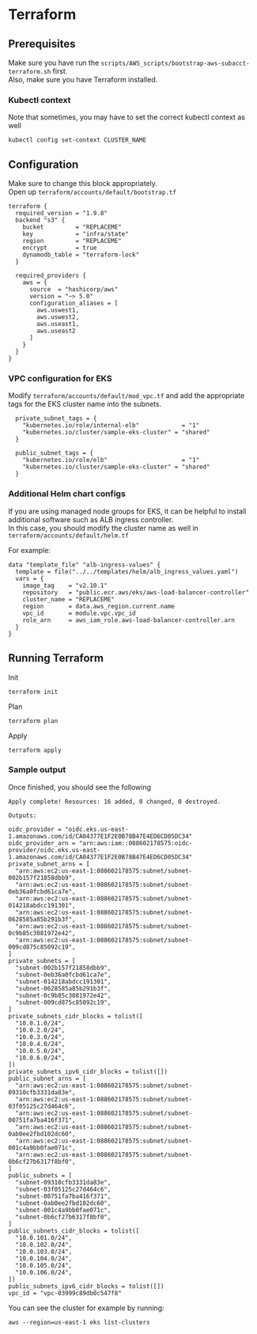 # Terraform 

## Prerequisites
Make sure you have run the `scripts/AWS_scripts/bootstrap-aws-subacct-terraform.sh` first.\
Also, make sure you have Terraform installed.

### Kubectl context
Note that sometimes, you may have to set the correct kubectl context as well
```
kubectl config set-context CLUSTER_NAME
```

## Configuration
Make sure to change this block appropriately.\
Open up `terraform/accounts/default/bootstrap.tf`
```
terraform {
  required_version = "1.9.8"
  backend "s3" {
    bucket         = "REPLACEME"
    key            = "infra/state"
    region         = "REPLACEME"
    encrypt        = true
    dynamodb_table = "terraform-lock"
  }

  required_providers {
    aws = {
      source  = "hashicorp/aws"
      version = "~> 5.0"
      configuration_aliases = [
        aws.uswest1,
        aws.uswest2,
        aws.useast1,
        aws.useast2
      ]
    }
  }
}
```

### VPC configuration for EKS
Modify `terraform/accounts/default/mod_vpc.tf` and add the appropriate tags for the EKS cluster name into the subnets. 
```
  private_subnet_tags = {
    "kubernetes.io/role/internal-elb"            = "1"
    "kubernetes.io/cluster/sample-eks-cluster" = "shared"
  }

  public_subnet_tags = {
    "kubernetes.io/role/elb"                     = "1"
    "kubernetes.io/cluster/sample-eks-cluster" = "shared"
  }
```

### Additional Helm chart configs
If you are using managed node groups for EKS, it can be helpful to install additional software such as ALB ingress controller.\
In this case, you should modify the cluster name as well in `terraform/accounts/default/helm.tf` 

For example:
```
data "template_file" "alb-ingress-values" {
  template = file("../../templates/helm/alb_ingress_values.yaml")
  vars = {
    image_tag    = "v2.10.1"
    repository   = "public.ecr.aws/eks/aws-load-balancer-controller"
    cluster_name = "REPLACEME"
    region       = data.aws_region.current.name
    vpc_id       = module.vpc.vpc_id
    role_arn     = aws_iam_role.aws-load-balancer-controller.arn
  }
}
```

## Running Terraform
Init
```
terraform init
```
Plan
```
terraform plan
```
Apply
```
terraform apply
```

### Sample output
Once finished, you should see the following 
```
Apply complete! Resources: 16 added, 0 changed, 0 destroyed.

Outputs:

oidc_provider = "oidc.eks.us-east-1.amazonaws.com/id/CA04377E1F2E0B78B47E4ED6CD05DC34"
oidc_provider_arn = "arn:aws:iam::088602178575:oidc-provider/oidc.eks.us-east-1.amazonaws.com/id/CA04377E1F2E0B78B47E4ED6CD05DC34"
private_subnet_arns = [
  "arn:aws:ec2:us-east-1:088602178575:subnet/subnet-002b157f21858dbb9",
  "arn:aws:ec2:us-east-1:088602178575:subnet/subnet-0eb36a0fcbd61ca7e",
  "arn:aws:ec2:us-east-1:088602178575:subnet/subnet-014218abdcc191301",
  "arn:aws:ec2:us-east-1:088602178575:subnet/subnet-0628585a85b291b3f",
  "arn:aws:ec2:us-east-1:088602178575:subnet/subnet-0c9b85c3081972e42",
  "arn:aws:ec2:us-east-1:088602178575:subnet/subnet-009cd875c85092c19",
]
private_subnets = [
  "subnet-002b157f21858dbb9",
  "subnet-0eb36a0fcbd61ca7e",
  "subnet-014218abdcc191301",
  "subnet-0628585a85b291b3f",
  "subnet-0c9b85c3081972e42",
  "subnet-009cd875c85092c19",
]
private_subnets_cidr_blocks = tolist([
  "10.0.1.0/24",
  "10.0.2.0/24",
  "10.0.3.0/24",
  "10.0.4.0/24",
  "10.0.5.0/24",
  "10.0.6.0/24",
])
private_subnets_ipv6_cidr_blocks = tolist([])
public_subnet_arns = [
  "arn:aws:ec2:us-east-1:088602178575:subnet/subnet-09310cfb3331da83e",
  "arn:aws:ec2:us-east-1:088602178575:subnet/subnet-03f05125c27d464c6",
  "arn:aws:ec2:us-east-1:088602178575:subnet/subnet-00751fa7ba416f371",
  "arn:aws:ec2:us-east-1:088602178575:subnet/subnet-0ab0ee2fbd102dc60",
  "arn:aws:ec2:us-east-1:088602178575:subnet/subnet-001c4a9bb0fae071c",
  "arn:aws:ec2:us-east-1:088602178575:subnet/subnet-0b6cf27b6317f8bf0",
]
public_subnets = [
  "subnet-09310cfb3331da83e",
  "subnet-03f05125c27d464c6",
  "subnet-00751fa7ba416f371",
  "subnet-0ab0ee2fbd102dc60",
  "subnet-001c4a9bb0fae071c",
  "subnet-0b6cf27b6317f8bf0",
]
public_subnets_cidr_blocks = tolist([
  "10.0.101.0/24",
  "10.0.102.0/24",
  "10.0.103.0/24",
  "10.0.104.0/24",
  "10.0.105.0/24",
  "10.0.106.0/24",
])
public_subnets_ipv6_cidr_blocks = tolist([])
vpc_id = "vpc-03999c89db0c547f8"
```
You can see the cluster for example by running:
```
aws --region=us-east-1 eks list-clusters
```